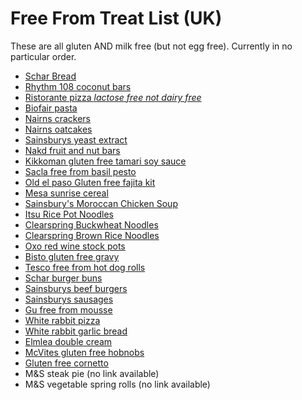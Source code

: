 # Free From Treat List (UK)

These are all gluten AND milk free (but not egg free). Currently in no particular order.

- [Schar Bread](https://www.sainsburys.co.uk/gol-ui/product/schar-gluten-free-wholesome-seeded-loaf-300g)
- [Rhythm 108 coconut bars](https://www.sainsburys.co.uk/gol-ui/product/rhythm-108-gluten-free-super-coconut-swiss-dark-chocolate-33g)
- [Ristorante pizza *lactose free not dairy free*](https://www.sainsburys.co.uk/gol-ui/product/dr-oetker-ristorante-gluten-free-mozzarella-pizza-370g)
- [Biofair pasta](https://biofair.co.uk/product-61-3.html)
- [Nairns crackers](https://www.sainsburys.co.uk/gol-ui/product/nairns-gluten-free-super-seeded-wholegrain-crackers-137g)
- [Nairns oatcakes](https://www.sainsburys.co.uk/gol-ui/product/nairns-oatcakes--gluten-free-160g)
- [Sainsburys yeast extract](https://www.sainsburys.co.uk/gol-ui/product/sainsburys-yeast-extract--reduced-salt-225g)
- [Nakd fruit and nut bars](https://www.sainsburys.co.uk/gol-ui/product/nakd-almond-macaroon-fruit-nut-bars-4x35g)
- [Kikkoman gluten free tamari soy sauce](https://www.sainsburys.co.uk/gol-ui/product/kikkoman-naturally-brewed-tamari-soy-sauce--gluten-free-250ml)
- [Sacla free from basil pesto](https://www.sainsburys.co.uk/gol-ui/product/sacla-freefrom-basil-pesto-190g)
- [Old el paso Gluten free fajita kit](https://www.sainsburys.co.uk/gol-ui/product/old-el-paso-gluten-free-fajita-kit-smokey-bbq-462g)
- [Mesa sunrise cereal](https://www.sainsburys.co.uk/gol-ui/product/natures-path-mesa-sunrise-355g)
- [Sainsbury's Moroccan Chicken Soup](https://www.sainsburys.co.uk/gol-ui/product/sainsburys-moroccan-spiced-chicken-chickpea-soup-taste-the-difference-600g-serves-2-)
- [Itsu Rice Pot Noodles](https://www.sainsburys.co.uk/gol-ui/product/itsu-tonkotsu-rice-noodles-63g)
- [Clearspring Buckwheat Noodles](https://www.waitrose.com/ecom/products/clearspring-buckwheat-soba-gluten-free-noodles/859546-166940-166941)
- [Clearspring Brown Rice Noodles](https://www.waitrose.com/ecom/products/clearspring-brown-rice-udon/472455-323041-323042)
- [Oxo red wine stock pots](https://www.sainsburys.co.uk/gol-ui/product/oxo-red-wine-stock-pots-x4-20g)
- [Bisto gluten free gravy](https://www.sainsburys.co.uk/gol-ui/product/bisto-gluten-free-gravy-granules-175g)
- [Tesco free from hot dog rolls](https://www.tesco.com/groceries/en-GB/products/304783575)
- [Schar burger buns](https://groceries.asda.com/product/910002962733?)
- [Sainsburys beef burgers](https://www.sainsburys.co.uk/gol-ui/product/sainsburys-beef-burgers-with-caramalised-onion--taste-the-difference-x2-340g)
- [Sainsburys sausages](https://www.sainsburys.co.uk/gol-ui/product/sainsburys-ultimate-pork-chipolata--taste-the-difference-375g)
- [Gu free from mousse](https://www.sainsburys.co.uk/gol-ui/product/g%C3%BC-free-from-chocolate-mousse-with-ganache-desserts-vegan-gluten-free-2x70g)
- [White rabbit pizza](https://www.sainsburys.co.uk/gol-ui/product/white-rabbit-the-vegan-margherita-pizza-350g)
- [White rabbit garlic bread](https://www.sainsburys.co.uk/gol-ui/product/white-rabbit-the-garlicky-focaccine-x2-270g)
- [Elmlea double cream](https://www.sainsburys.co.uk/gol-ui/product/elmlea-plant-double-alternative-to-dairy-cream-270ml)
- [McVites gluten free hobnobs](https://www.sainsburys.co.uk/gol-ui/product/mcvities-gluten-free-hobnobs-original-150g)
- [Gluten free cornetto](https://www.sainsburys.co.uk/gol-ui/product/ProductDisplay)
- M&S steak pie (no link available)
- M&S vegetable spring rolls (no link available)
